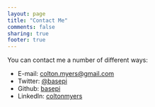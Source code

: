 ```yaml
---
layout: page
title: "Contact Me"
comments: false
sharing: true
footer: true
---
```


You can contact me a number of different ways:

- E-mail:  <colton.myers@gmail.com>
- Twitter:  [@basepi][1]
- Github:  [basepi][2]
- LinkedIn: [coltonmyers][3]

[1]: https://twitter.com/#!/basepi
[2]: https://github.com/basepi
[3]: http://www.linkedin.com/in/coltonmyers

